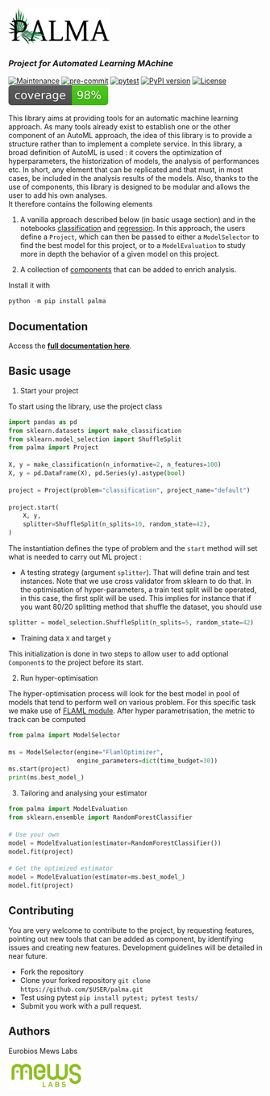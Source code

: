 <img src=".static/logo.png" width="200"/>

### _Project for Automated Learning MAchine_ 

[![Maintenance](https://img.shields.io/badge/maintained%3F-yes-green.svg)](https://GitHub.com/eurobios-mews-labs/palma/graphs/commit-activity)
[![pre-commit](https://img.shields.io/badge/pre--commit-enabled-brightgreen?logo=pre-commit&logoColor=white)](https://github.com/pre-commit/pre-commit)
[![pytest](https://github.com/eurobios-scb/palma/actions/workflows/pytest.yml/badge.svg?event=push)](https://docs.pytest.org)
[![PyPI version](https://badge.fury.io/py/palma.svg)](https://badge.fury.io/py/palma)
[![License](https://img.shields.io/badge/license-apache_2.0-blue.svg)]( https://github.com/eurobios-mews-labs/palma/blob/master/LICENSE)
![code coverage](https://raw.githubusercontent.com/eurobios-mews-labs/palma/coverage-badge/coverage.svg?raw=true)


This library aims at providing tools for an automatic machine learning approach.
As many tools already exist to establish one or the other component of an AutoML
approach, the idea of this library is to provide a structure rather than to
implement a complete service.
In this library, a broad definition of AutoML is used : it covers the
optimization of hyperparameters, the historization of models, the analysis
of performances etc. In short, any element that can be replicated and that must,
in most cases, be included in the analysis results of the models.
Also, thanks to the use of components, this
library is designed to be modular and allows the user to add his own
analyses.    
It therefore contains the following elements

1. A vanilla approach described below (in basic usage section) and in the
   notebooks [classification](examples/classification.ipynb) and
   [regression](examples/regression.ipynb). In this approach, the users define
   a `Project`, which can then be passed to either a `ModelSelector` to find
   the best model for this project, or to a `ModelEvaluation` to study more in
   depth the behavior of a given model on this project.

2. A collection of [components](doc/components.md) that can be added to enrich
   analysis.

Install it with 
``` powershell
python -m pip install palma
```

## Documentation 

Access the [**full documentation here**](https://eurobios-mews-labs.github.io/palma/).

## Basic usage

1. Start your project

To start using the library, use the project class

```python
import pandas as pd
from sklearn.datasets import make_classification
from sklearn.model_selection import ShuffleSplit
from palma import Project

X, y = make_classification(n_informative=2, n_features=100)
X, y = pd.DataFrame(X), pd.Series(y).astype(bool)

project = Project(problem="classification", project_name="default")

project.start(
    X, y,
    splitter=ShuffleSplit(n_splits=10, random_state=42),
)
```

The instantiation defines the type of problem and the `start` method will set
what is needed to carry out ML project :

- A testing strategy (argument `splitter`). That will define train and test
  instances.
  Note that we use cross validator from sklearn to do that. In the
  optimisation of hyper-parameters, a train test split will be operated, in this
  case, the first split will be used.
  This implies for instance that if you want 80/20 splitting method that shuffle
  the dataset, you should use

```python
splitter = model_selection.ShuffleSplit(n_splits=5, random_state=42)
```

- Training data `X` and target `y`

This initialization is done in two steps to allow user to add optional
``Component``s to the project before its start.

2.  Run hyper-optimisation

The hyper-optimisation process will look for the best model in pool of models
that tend to perform well on various problem. For this specific task we make
use of [FLAML module](https://microsoft.github.io/FLAML/docs/Use-Cases/Task-Oriented-AutoML).
After hyper parametrisation, the metric to track can be computed

```python
from palma import ModelSelector

ms = ModelSelector(engine="FlamlOptimizer",
                   engine_parameters=dict(time_budget=30))
ms.start(project)
print(ms.best_model_)
```

3. Tailoring and analysing your estimator


```python
from palma import ModelEvaluation
from sklearn.ensemble import RandomForestClassifier

# Use your own
model = ModelEvaluation(estimator=RandomForestClassifier())
model.fit(project)

# Get the optimized estimator
model = ModelEvaluation(estimator=ms.best_model_)
model.fit(project)
```

## Contributing

You are very welcome to contribute to the project, by requesting features,
pointing out new tools that can be added as component, by identifying issues and creating new features. 
Development guidelines will be detailed in near future.

* Fork the repository
* Clone your forked repository ```git clone https://github.com/$USER/palma.git```
* Test using pytest ````pip install pytest; pytest tests/````
* Submit you work with a pull request.

## Authors

Eurobios Mews Labs

<img src=".static/logoEurobiosMewsLabs.png" width="150"/>
